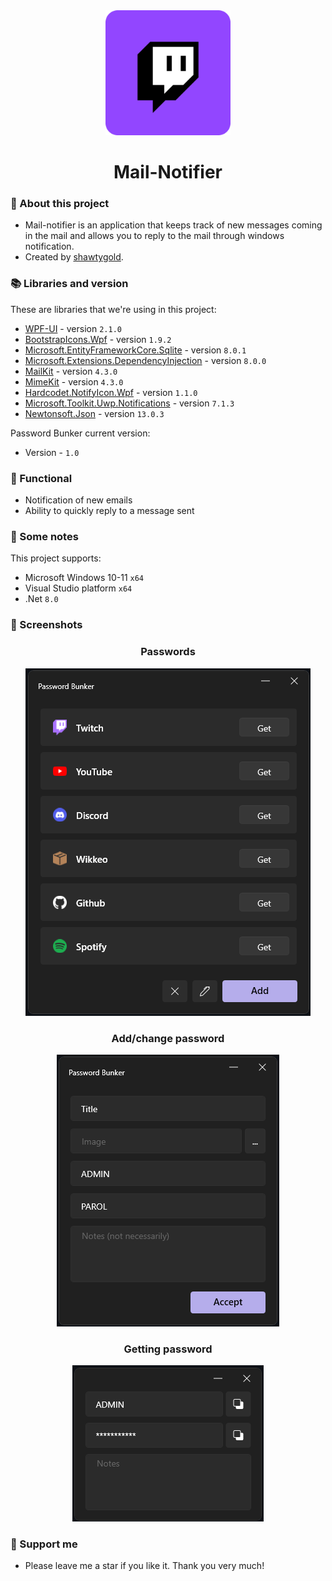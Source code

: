 <div align="center"><img src="https://github.com/Shawtygold/Twitch-Notifier/blob/master/TwitchNotifierIcon.png" width="200" height="200"/>
<h1>Mail-Notifier</1>
</div>
  
### :pencil: About this project
- Mail-notifier is an application that keeps track of new messages coming in the mail and allows you to reply to the mail through windows notification.
- Created by [shawtygold](https://github.com/Shawtygold).

### 📚 Libraries and version
These are libraries that we're using in this project:
- [WPF-UI](https://github.com/lepoco/wpfui) - version `2.1.0`
- [BootstrapIcons.Wpf](https://github.com/helluvamatt/BootstrapIcons.Net) - version `1.9.2`
- [Microsoft.EntityFrameworkCore.Sqlite](https://www.nuget.org/packages/Microsoft.EntityFrameworkCore.Sqlite) - version `8.0.1`
- [Microsoft.Extensions.DependencyInjection](https://www.nuget.org/packages/Microsoft.Extensions.DependencyInjection) - version `8.0.0`
- [MailKit](https://github.com/jstedfast/MailKit) - version `4.3.0`
- [MimeKit](https://github.com/jstedfast/MimeKit) - version `4.3.0`
- [Hardcodet.NotifyIcon.Wpf](https://github.com/hardcodet/wpf-notifyicon?tab=readme-ov-file) - version `1.1.0`
- [Microsoft.Toolkit.Uwp.Notifications](https://www.nuget.org/packages/Microsoft.Toolkit.Uwp.Notifications/) - version `7.1.3`
- [Newtonsoft.Json](https://www.nuget.org/packages/Newtonsoft.Json/) - version `13.0.3`

Password Bunker current version: 
- Version - `1.0`
  
### 📖 Functional
- Notification of new emails
- Ability to quickly reply to a message sent

 ### 📜 Some notes
 This project supports:
 - Microsoft Windows 10-11 `x64`
 - Visual Studio platform `x64`
 - .Net `8.0`

### 📸 Screenshots
<div align="center">
 <h3>Passwords</h3>
  <img src="https://github.com/Shawtygold/Password-Bunker/blob/master/Screenshot1.png"/>
 <h3>Add/change password</h3>
  <img src="https://github.com/Shawtygold/Password-Bunker/blob/master/Screenshot3.png"/>
   <h3>Getting password</h3>
  <img src="https://github.com/Shawtygold/Password-Bunker/blob/master/Screenshot2.png"/>
</div>

 ### 🤝 Support me
 - Please leave me a star if you like it. Thank you very much! 
